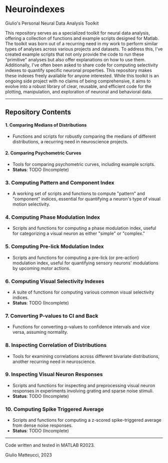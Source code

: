 # Neuroindexes

Giulio's Personal Neural Data Analysis Toolkit

This repository serves as a specialized toolkit for neural data analysis, offering a collection of functions and example scripts designed for Matlab. The toolkit was born out of a recurring need in my work to perform similar types of analyses across various projects and datasets. To address this, I've created example scripts that not only provide the code to run these "primitive" analyses but also offer explanations on how to use them. Additionally, I've often been asked to share code for computing selectivity indexes to quantify specific neuronal properties. This repository makes these indexes freely available for anyone interested. While this toolkit is an ongoing side project with no claims of being comprehensive, it aims to evolve into a robust library of clear, reusable, and efficient code for the plotting, manipulation, and exploration of neuronal and behavioral data.

---

## Repository Contents

#### 1. Comparing Medians of Distributions
- Functions and scripts for robustly comparing the medians of different distributions, a recurring need in neuroscience projects.

#### 2. Comparing Psychometric Curves
- Tools for comparing psychometric curves, including example scripts.
- **Status**: TODO (Incomplete)

### 3. Computing Pattern and Component Index
- A working set of scripts and functions to compute "pattern" and "component" indices, essential for quantifying a neuron's type of visual motion selectivity.

### 4. Computing Phase Modulation Index
- Scripts and functions for computing a phase modulation index, useful for categorizing a visual neuron as either "simple" or "complex."

### 5. Computing Pre-lick Modulation Index
- Scripts and functions for computing a pre-lick (or pre-action) modulation index, useful for quantifying sensory neurons' modulations by upcoming motor actions.

### 6. Computing Visual Selectivity Indexes
- A suite of functions for computing various common visual selectivity indices.
- **Status**: TODO (Incomplete)

### 7. Converting P-values to CI and Back
- Functions for converting p-values to confidence intervals and vice versa, assuming normality.

### 8. Inspecting Correlation of Distributions
- Tools for examining correlations across different bivariate distributions, another recurring need in neuroscience.
  
### 9. Inspecting Visual Neuron Responses
- Scripts and functions for inspecting and preprocessing visual neuron responses in experiments involving grating and sparse noise stimuli.
- **Status**: TODO (Incomplete)

### 10. Computing Spike Triggered Average
- Scripts and functions for computing a z-scored spike-triggered average from dense noise responses.
- **Status**: TODO (Incomplete)

---

Code written and tested in MATLAB R2023.

Giulio Matteucci, 2023

